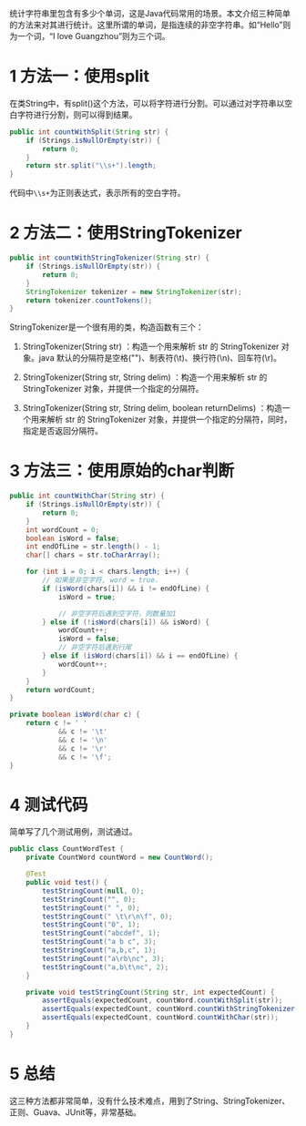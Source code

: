 统计字符串里包含有多少个单词，这是Java代码常用的场景。本文介绍三种简单的方法来对其进行统计。这里所谓的单词，是指连续的非空字符串。如“Hello”则为一个词，“I love Guangzhou”则为三个词。


# 1 方法一：使用split

在类String中，有split()这个方法，可以将字符进行分割。可以通过对字符串以空白字符进行分割，则可以得到结果。

```java
public int countWithSplit(String str) {
    if (Strings.isNullOrEmpty(str)) {
        return 0;
    }
    return str.split("\\s+").length;
}
```

代码中`\\s+`为正则表达式，表示所有的空白字符。


# 2 方法二：使用StringTokenizer

```java
public int countWithStringTokenizer(String str) {
    if (Strings.isNullOrEmpty(str)) {
        return 0;
    }
    StringTokenizer tokenizer = new StringTokenizer(str);
    return tokenizer.countTokens();
}
```

StringTokenizer是一个很有用的类，构造函数有三个：

1. StringTokenizer(String str) ：构造一个用来解析 str 的 StringTokenizer 对象。java 默认的分隔符是空格("")、制表符(\t)、换行符(\n)、回车符(\r)。

2. StringTokenizer(String str, String delim) ：构造一个用来解析 str 的 StringTokenizer 对象，并提供一个指定的分隔符。

3. StringTokenizer(String str, String delim, boolean returnDelims) ：构造一个用来解析 str 的 StringTokenizer 对象，并提供一个指定的分隔符，同时，指定是否返回分隔符。



# 3 方法三：使用原始的char判断

```java
public int countWithChar(String str) {
    if (Strings.isNullOrEmpty(str)) {
        return 0;
    }
    int wordCount = 0;
    boolean isWord = false;
    int endOfLine = str.length() - 1;
    char[] chars = str.toCharArray();

    for (int i = 0; i < chars.length; i++) {
        // 如果是非空字符, word = true.
        if (isWord(chars[i]) && i != endOfLine) {
            isWord = true;

            // 非空字符后遇到空字符，则数量加1
        } else if (!isWord(chars[i]) && isWord) {
            wordCount++;
            isWord = false;
            // 非空字符后遇到行尾
        } else if (isWord(chars[i]) && i == endOfLine) {
            wordCount++;
        }
    }
    return wordCount;
}

private boolean isWord(char c) {
    return c != ' '
            && c != '\t'
            && c != '\n'
            && c != '\r'
            && c != '\f';
}
```

# 4 测试代码

简单写了几个测试用例，测试通过。

```java
public class CountWordTest {
    private CountWord countWord = new CountWord();

    @Test
    public void test() {
        testStringCount(null, 0);
        testStringCount("", 0);
        testStringCount(" ", 0);
        testStringCount(" \t\r\n\f", 0);
        testStringCount("0", 1);
        testStringCount("abcdef", 1);
        testStringCount("a b c", 3);
        testStringCount("a,b,c", 1);
        testStringCount("a\rb\nc", 3);
        testStringCount("a,b\t\nc", 2);
    }

    private void testStringCount(String str, int expectedCount) {
        assertEquals(expectedCount, countWord.countWithSplit(str));
        assertEquals(expectedCount, countWord.countWithStringTokenizer(str));
        assertEquals(expectedCount, countWord.countWithChar(str));
    }
}
```


# 5 总结

这三种方法都非常简单，没有什么技术难点，用到了String、StringTokenizer、正则、Guava、JUnit等，非常基础。